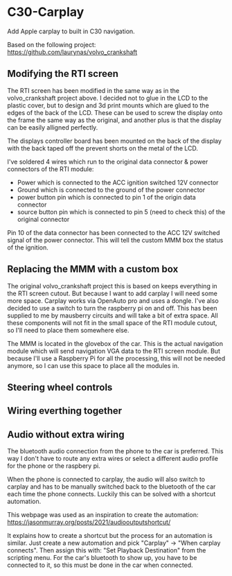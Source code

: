# C30-Carplay
Add Apple carplay to built in C30 navigation. 

Based on the following project:
https://github.com/laurynas/volvo_crankshaft

## Modifying the RTI screen

The RTI screen has been modified in the same way as in the volvo_crankshaft project above. I decided not to glue in the LCD to the plastic cover, but to design and 3d print mounts which are glued to the edges of the back of the LCD. These can be used to screw the display onto the frame the same way as the original, and another plus is that the display can be easily alligned perfectly. 

The displays controller board has been mounted on the back of the display with the back taped off the prevent shorts on the metal of the LCD. 

I've soldered 4 wires which run to the original data connector & power connectors of the RTI module:
* Power which is connected to the ACC ignition switched 12V connector
* Ground which is connected to the ground of the power connector
* power button pin which is connected to pin 1 of the origin data connector
* source button pin which is connected to pin 5 (need to check this) of the original connector

Pin 10 of the data connector has been connected to the ACC 12V switched signal of the power connector. This will tell the custom MMM box the status of the ignition. 

## Replacing the MMM with a custom box

The original volvo_crankshaft project this is based on keeps everything in the RTI screen cutout. But because I want to add carplay I will need some more space. Carplay works via OpenAuto pro and uses a dongle. I've also decided to use a switch to turn the raspberry pi on and off. This has been supplied to me by mausberry circuits and will take a bit of extra space. All these components will not fit in the small space of the RTI module cutout, so I'll need to place them somewhere else. 

The MMM is located in the glovebox of the car. This is the actual navigation module which will send navigation VGA data to the RTI screen module. But because I'll use a Raspberry Pi for all the processing, this will not be needed anymore, so I can use this space to place all the modules in.

## Steering wheel controls

## Wiring everthing together

## Audio without extra wiring

The bluetooth audio connection from the phone to the car is preferred. This way I don't have to route any extra wires or select a different audio profile for the phone or the raspbery pi. 

When the phone is connected to carplay, the audio will also switch to carplay and has to be manually switched back to the bluetooth of the car each time the phone connects. Luckily this can be solved with a shortcut automation. 

This webpage was used as an inspiration to create the automation: 
https://jasonmurray.org/posts/2021/audiooutputshortcut/

It explains how to create a shortcut but the process for an automation is similar. Just create a new automation and pick "Carplay" -> "When carplay connects". Then assign this with: "Set Playback Destination" from the scripting menu. For the car's bluetooth to show up, you have to be connected to it, so this must be done in the car when connected. 
